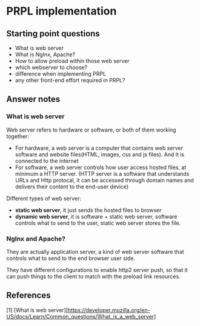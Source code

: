 # PRPL implementation

## Starting point questions
- What is web server
- What is NgInx, Apache?
- How to allow preload within those web server
- which webserver to choose?
- difference when implementing PRPL
- any other front-end effort required in PRPL?

## Answer notes

### What is web server
Web server refers to hardware or software, or both of them working together:
- For hardware, a web server is a computer that contains web server software and website files(HTML, images, css and js files). And it is connected to the internet
- For software, a web server controls how user access hosted files, at minimum a HTTP server. (HTTP server is a software that understands URLs and Http protocal, it can be accessed through domain names and delivers their content to the end-user device)

Different types of web server:
-  **static web server**, it just sends the hosted files to browser
-  **dynamic web server**, it is software + static web server, software controls what to send to the user, static web server stores the file.

### NgInx and Apache?

They are actually application server, a kind of web server software that controls what to send to the end browser user side.

They have different configurations to enable http2 server push, so that it can push things to the client to match with the preload link resources.

## References
[1] [What is web server][https://developer.mozilla.org/en-US/docs/Learn/Common_questions/What_is_a_web_server]